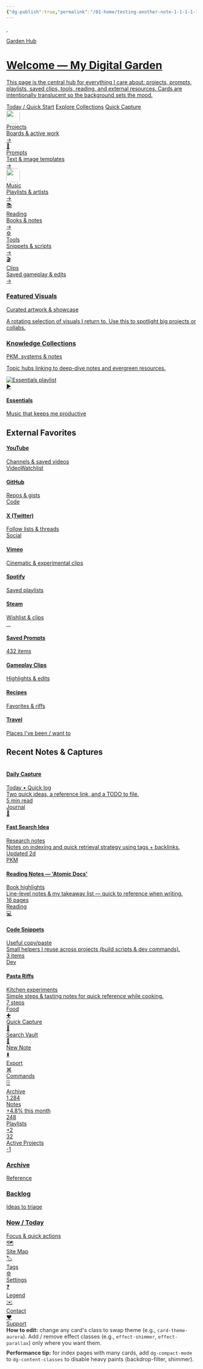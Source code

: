 ```yaml
---
{"dg-publish":true,"permalink":"/01-home/testing-another-note-1-1-1-1-1-1-1-1/","contentClasses":"theme-auto dg-grid cols-auto gap-md stagger-container","noteIcon":"","created":"2025-09-22T17:02:12.611+02:00","updated":"2025-09-22T17:26:15.984+02:00"}
---
```



<!--
  FRONT PAGE: "Garden Hub" — a rich, side-by-side layout built from the archetypes.
  - Top -> most important: hero, immediate actions, pinned nav
  - Middle -> curated collections, external links, playlists
  - Lower -> recent notes, shortcuts, stats, deck, admin legend
  - All cards are per-card themed. Effects are opt-in only (no defaults).
-->

<!-- =========================
     HERO / PRIMARY (full-width)
     - big intro, primary CTAs, parallax layer
   ========================= -->
<a class="dg-card dg-link dg-card--hero card-hero card-theme-crystal effect-glass subtle-pop"
   href="/about" aria-label="About this Garden" style="--stagger-index:0;">
  <img class="parallax-layer" src="/img/MALOGO/Fullflavor.png" alt="" aria-hidden>
  <img class="hero-bg" src="/img/MALOGO/Fullflavor.png" alt="" aria-hidden>
  <div class="hero-overlay" aria-hidden></div>

  <div class="hero-badge">Garden Hub</div>
  <h1 class="hero-title">Welcome — My Digital Garden</h1>
  <p class="hero-lead">This page is the central hub for everything I care about: projects, prompts, playlists,
     saved clips, tools, reading, and external resources. Cards are intentionally translucent so the background sets the mood.</p>

  <div class="hero-ctas">
    <a class="hero-cta" href="/today">Today / Quick Start</a>
    <a class="hero-cta primary" href="/collections">Explore Collections</a>
    <a class="hero-cta" href="/capture">Quick Capture</a>
  </div>
</a>

<!-- =========================
     QUICK NAV ROW (High priority) — up to 6 side-by-side
     - Use compact nav cards for immediate entry points
   ========================= -->
<div class="dg-grid cols-auto" role="navigation" aria-label="Primary shortcuts" style="--stagger-index:1;">
  <a class="dg-card dg-link dg-card--md card-nav card-theme-forest" href="/projects" aria-label="Projects">
    <div class="nav-left">
      <div class="card-ico"><img src="/img/MALOGO/Fullflavor.png" style="width:36px;height:36px;border-radius:8px;object-fit:cover;" alt=""></div>
      <div class="title-wrap"><div class="nav-title">Projects</div><div class="nav-desc">Boards & active work</div></div>
    </div>
    <div class="nav-arrow" aria-hidden>→</div>
  </a>

  <a class="dg-card dg-link dg-card--md card-nav card-theme-paper" href="/prompts" aria-label="Prompts">
    <div class="nav-left">
      <div class="card-ico">🧠</div>
      <div class="title-wrap"><div class="nav-title">Prompts</div><div class="nav-desc">Text & image templates</div></div>
    </div>
    <div class="nav-arrow" aria-hidden>→</div>
  </a>

  <a class="dg-card dg-link dg-card--md card-nav card-theme-ocean" href="/music" aria-label="Music">
    <div class="nav-left">
      <div class="card-ico"><img src="/img/MALOGO/Fullflavor.png" style="width:36px;height:36px;border-radius:6px;object-fit:cover;" alt=""></div>
      <div class="title-wrap"><div class="nav-title">Music</div><div class="nav-desc">Playlists & artists</div></div>
    </div>
    <div class="nav-arrow" aria-hidden>→</div>
  </a>

  <a class="dg-card dg-link dg-card--md card-nav card-theme-vintage" href="/reading" aria-label="Reading">
    <div class="nav-left">
      <div class="card-ico">📚</div>
      <div class="title-wrap"><div class="nav-title">Reading</div><div class="nav-desc">Books & notes</div></div>
    </div>
    <div class="nav-arrow" aria-hidden>→</div>
  </a>

  <a class="dg-card dg-link dg-card--md card-nav card-theme-ceramic" href="/tools" aria-label="Tools">
    <div class="nav-left">
      <div class="card-ico">⚙️</div>
      <div class="title-wrap"><div class="nav-title">Tools</div><div class="nav-desc">Snippets & scripts</div></div>
    </div>
    <div class="nav-arrow" aria-hidden>→</div>
  </a>

  <a class="dg-card dg-link dg-card--md card-nav card-theme-pastel" href="/clips" aria-label="Clips">
    <div class="nav-left">
      <div class="card-ico">🎬</div>
      <div class="title-wrap"><div class="nav-title">Clips</div><div class="nav-desc">Saved gameplay & edits</div></div>
    </div>
    <div class="nav-arrow" aria-hidden>→</div>
  </a>
</div>

<!-- =========================
     FEATURED / PILLARS (important categories; 3-up layout)
   ========================= -->
<div class="dg-grid cols-auto gap-md" role="list" aria-label="Featured pillars" style="--stagger-index:2;">
  <a class="dg-card dg-link dg-card--lg card-theme-velvet effect-gradient-border effect-glow" href="/featured/visuals">
    <div class="dg-content">
      <h3 class="dg-title">Featured Visuals</h3>
      <div class="dg-sub">Curated artwork & showcase</div>
      <p class="dg-excerpt">A rotating selection of visuals I return to. Use this to spotlight big projects or collabs.</p>
    </div>
  </a>

  <a class="dg-card dg-link dg-card--lg card-theme-crystal card-collection" href="/collections/personal-knowledge">
    <div class="dg-content">
      <h3 class="dg-title">Knowledge Collections</h3>
      <div class="dg-sub">PKM, systems & notes</div>
      <p class="dg-excerpt">Topic hubs linking to deep-dive notes and evergreen resources.</p>
    </div>
  </a>

  <a class="dg-card dg-link dg-card--lg card-theme-aurora card-playlist" href="/music/essentials">
    <img class="playlist-image" src="/img/MALOGO/Fullflavor.png" alt="Essentials playlist">
    <div class="play-overlay"><div class="play-icon">▶</div></div>
    <div class="playlist-body">
      <h4 class="dg-title">Essentials</h4>
      <div class="dg-sub">Music that keeps me productive</div>
    </div>
  </a>
</div>

<!-- =========================
     EXTERNAL LINKS — per-card themes + external icons
     (Open external sites in new tab; rel attributes present)
   ========================= -->
<h2 class="dg-title">External Favorites</h2>

<div class="dg-grid cols-auto gap-md" role="list" aria-label="External links" style="--stagger-index:3;">
  <a class="dg-card dg-link dg-card--md card-theme-neon card-theme-outline" href="https://www.youtube.com" target="_blank" rel="noopener noreferrer" aria-label="Open YouTube">
    <div class="dg-content"><h4 class="dg-title">YouTube</h4><div class="dg-sub">Channels & saved videos</div><div class="dg-tags"><span class="dg-tag">Video</span><span class="dg-tag">Watchlist</span></div></div>
  </a>

  <a class="dg-card dg-link dg-card--md card-theme-terminal" href="https://github.com" target="_blank" rel="noopener noreferrer" aria-label="Open GitHub">
    <div class="dg-content"><h4 class="dg-title">GitHub</h4><div class="dg-sub">Repos & gists</div><div class="dg-tags"><span class="dg-tag">Code</span></div></div>
  </a>

  <a class="dg-card dg-link dg-card--md card-theme-cyberpunk" href="https://twitter.com" target="_blank" rel="noopener noreferrer" aria-label="Open X/Twitter">
    <div class="dg-content"><h4 class="dg-title">X (Twitter)</h4><div class="dg-sub">Follow lists & threads</div><div class="dg-tags"><span class="dg-tag">Social</span></div></div>
  </a>

  <a class="dg-card dg-link dg-card--md card-theme-film" href="https://vimeo.com" target="_blank" rel="noopener noreferrer" aria-label="Open Vimeo">
    <div class="dg-content"><h4 class="dg-title">Vimeo</h4><div class="dg-sub">Cinematic & experimental clips</div></div>
  </a>

  <a class="dg-card dg-link dg-card--md card-theme-ocean" href="https://open.spotify.com" target="_blank" rel="noopener noreferrer" aria-label="Open Spotify">
    <div class="dg-content"><h4 class="dg-title">Spotify</h4><div class="dg-sub">Saved playlists</div></div>
  </a>

  <a class="dg-card dg-link dg-card--md card-theme-retro" href="https://store.steampowered.com" target="_blank" rel="noopener noreferrer" aria-label="Open Steam">
    <div class="dg-content"><h4 class="dg-title">Steam</h4><div class="dg-sub">Wishlist & clips</div></div>
  </a>
</div>

<!-- =========================
     QUICK COLLECTIONS (compact previews)
   ========================= -->
<div class="dg-grid cols-auto gap-md" style="--stagger-index:4;" role="list">
  <a class="dg-card dg-link dg-card--md card-theme-paper card-collection" href="/collections/prompts">
    <div class="collection-grid">
      <img src="/img/MALOGO/Fullflavor.png" alt="">
      <img src="/img/MALOGO/Fullflavor.png" alt="">
      <img src="/img/MALOGO/Fullflavor.png" alt="">
      <img src="/img/MALOGO/Fullflavor.png" alt="">
    </div>
    <div class="dg-content"><h4 class="dg-title">Saved Prompts</h4><div class="collection-count">432 items</div></div>
  </a>

  <a class="dg-card dg-link dg-card--md card-theme-film" href="/collections/gaming-clips">
    <div class="dg-content"><h4 class="dg-title">Gameplay Clips</h4><div class="dg-sub">Highlights & edits</div></div>
  </a>

  <a class="dg-card dg-link dg-card--md card-theme-botanical" href="/collections/recipes">
    <div class="dg-content"><h4 class="dg-title">Recipes</h4><div class="dg-sub">Favorites & riffs</div></div>
  </a>

  <a class="dg-card dg-link dg-card--md card-theme-desert" href="/collections/travel">
    <div class="dg-content"><h4 class="dg-title">Travel</h4><div class="dg-sub">Places I've been / want to</div></div>
  </a>
</div>

<!-- =========================
     RECENT NOTES (compact grid + mini meta)
   ========================= -->
<h2 class="dg-title">Recent Notes & Captures</h2>

<div class="dg-grid cols-auto gap-sm" role="list" aria-label="Recent notes" style="--stagger-index:5;">
  <a class="dg-card dg-link card-note card-theme-minimal" href="/notes/today" role="listitem">
    <div class="card-head">
      <img class="card-thumb" src="/img/MALOGO/Fullflavor.png" alt="">
      <div class="title-wrap"><h4 class="dg-title">Daily Capture</h4><div class="dg-sub">Today • Quick log</div></div>
    </div>
    <div class="dg-excerpt">Two quick ideas, a reference link, and a TODO to file.</div>
    <div class="card-meta-row"><div>5 min read</div><div class="dg-tag">Journal</div></div>
  </a>

  <a class="dg-card dg-link card-note card-theme-paper" href="/notes/idea-fastsearch">
    <div class="card-head"><div class="card-ico">🧩</div><div class="title-wrap"><h4 class="dg-title">Fast Search Idea</h4><div class="dg-sub">Research notes</div></div></div>
    <div class="dg-excerpt">Notes on indexing and quick retrieval strategy using tags + backlinks.</div>
    <div class="card-meta-row"><div>Updated 2d</div><div class="dg-tag">PKM</div></div>
  </a>

  <a class="dg-card dg-link card-note card-theme-ceramic" href="/notes/reading-notes">
    <div class="card-head"><img class="card-ico" src="/img/MALOGO/Fullflavor.png" alt=""><div class="title-wrap"><h4 class="dg-title">Reading Notes — 'Atomic Docs'</h4><div class="dg-sub">Book highlights</div></div></div>
    <div class="dg-excerpt">Line-level notes & my takeaway list — quick to reference when writing.</div>
    <div class="card-meta-row"><div>16 pages</div><div class="dg-tag">Reading</div></div>
  </a>

  <a class="dg-card dg-link card-note card-theme-midnight" href="/notes/code-snippets">
    <div class="card-head"><div class="card-ico">💻</div><div class="title-wrap"><h4 class="dg-title">Code Snippets</h4><div class="dg-sub">Useful copy/paste</div></div></div>
    <div class="dg-excerpt">Small helpers I reuse across projects (build scripts & dev commands).</div>
    <div class="card-meta-row"><div>3 items</div><div class="dg-tag">Dev</div></div>
  </a>

  <a class="dg-card dg-link card-note card-theme-pastel" href="/notes/recipes">
    <div class="card-head"><img class="card-thumb" src="/img/MALOGO/Fullflavor.png" alt=""><div class="title-wrap"><h4 class="dg-title">Pasta Riffs</h4><div class="dg-sub">Kitchen experiments</div></div></div>
    <div class="dg-excerpt">Simple steps & tasting notes for quick reference while cooking.</div>
    <div class="card-meta-row"><div>7 steps</div><div class="dg-tag">Food</div></div>
  </a>
</div>

<!-- =========================
     SHORTCUTS & ACTIONS (very high utility)
   ========================= -->
<div class="dg-grid cols-auto gap-sm" style="--stagger-index:6;">
  <a class="dg-card dg-link card-compact card-theme-minimal" href="/capture" aria-label="Quick Capture"><div class="compact-icon">✚</div><div class="compact-text">Quick Capture</div></a>
  <a class="dg-card dg-link card-compact card-theme-mono" href="/search" aria-label="Search"><div class="compact-icon">🔎</div><div class="compact-text">Search Vault</div></a>
  <a class="dg-card dg-link card-compact card-theme-paper" href="/new-note" aria-label="New Note"><div class="compact-icon">📝</div><div class="compact-text">New Note</div></a>
  <a class="dg-card dg-link card-compact card-theme-ceramic" href="/export" aria-label="Export"><div class="compact-icon">⬇️</div><div class="compact-text">Export</div></a>
  <a class="dg-card dg-link card-compact card-theme-terminal" href="/terminal" aria-label="Commands"><div class="compact-icon">⌘</div><div class="compact-text">Commands</div></a>
  <a class="dg-card dg-link card-compact card-theme-retro" href="/archive" aria-label="Archive"><div class="compact-icon">🗄️</div><div class="compact-text">Archive</div></a>
</div>

<!-- =========================
     STATS + KPI (small dashboard)
   ========================= -->
<div class="dg-grid cols-auto gap-md" style="--stagger-index:7;">
  <a class="dg-card dg-link card-stats card-theme-ceramic" href="/stats/notes"><div class="stat-number">1,284</div><div class="stat-label">Notes</div><div class="stat-delta">+4.8% this month</div></a>
  <a class="dg-card dg-link card-stats card-theme-aurora" href="/stats/music"><div class="stat-number">248</div><div class="stat-label">Playlists</div><div class="stat-delta">+2</div></a>
  <a class="dg-card dg-link card-stats card-theme-forest" href="/stats/projects"><div class="stat-number">32</div><div class="stat-label">Active Projects</div><div class="stat-delta">-1</div></a>
</div>

<!-- =========================
     PRIORITY DECK (small overlapping stack for 'now' items)
   ========================= -->
<div class="dg-deck" style="--stagger-index:8;">
  <a class="dg-card dg-link dg-card--lg card-stack-3 card-theme-timber" href="/archive">
    <div class="dg-content"><h3 class="dg-title">Archive</h3><div class="dg-sub">Reference</div></div>
  </a>

  <a class="dg-card dg-link dg-card--lg card-stack-2 card-theme-pastel" href="/backlog">
    <div class="dg-content"><h3 class="dg-title">Backlog</h3><div class="dg-sub">Ideas to triage</div></div>
  </a>

  <a class="dg-card dg-link dg-card--lg card-stack-1 card-theme-velvet effect-glass effect-tilt" data-tilt="mild" href="/today">
    <div class="dg-content"><h3 class="dg-title">Now / Today</h3><div class="dg-sub">Focus & quick actions</div></div>
  </a>
</div>

<!-- =========================
     FOOTER — sitemap, tags and admin quick links
   ========================= -->
<div class="dg-grid cols-auto gap-sm" style="margin-top:var(--space-lg); --stagger-index:9;">
  <a class="dg-card dg-link card-compact card-theme-mono" href="/sitemap"><div class="compact-icon">🗺️</div><div class="compact-text">Site Map</div></a>
  <a class="dg-card dg-link card-compact card-theme-paper" href="/tags"><div class="compact-icon">🏷️</div><div class="compact-text">Tags</div></a>
  <a class="dg-card dg-link card-compact card-theme-ceramic" href="/settings"><div class="compact-icon">⚙️</div><div class="compact-text">Settings</div></a>
  <a class="dg-card dg-link card-compact card-theme-retro" href="/admin-legend"><div class="compact-icon">❓</div><div class="compact-text">Legend</div></a>
  <a class="dg-card dg-link card-compact card-theme-bubblegum" href="mailto:you@example.com" target="_blank" rel="noopener noreferrer"><div class="compact-icon">✉️</div><div class="compact-text">Contact</div></a>
  <a class="dg-card dg-link card-compact card-theme-velvet" href="/donate" aria-label="Support"><div class="compact-icon">♥</div><div class="compact-text">Support</div></a>
</div>

<!-- =========================
     END — small guidance (editor visible)
   ========================= -->
<div style="padding:var(--space-sm); opacity:0.9; font-size:0.9rem; color:var(--text-secondary); margin-top:var(--space-lg);">
  <div><strong>How to edit:</strong> change any card's class to swap theme (e.g., <code>card-theme-aurora</code>). Add / remove effect classes (e.g., <code>effect-shimmer</code>, <code>effect-parallax</code>) only where you want them.</div>
  <div style="margin-top:0.6rem"><strong>Performance tip:</strong> for index pages with many cards, add <code>dg-compact-mode</code> to <code>dg-content-classes</code> to disable heavy paints (backdrop-filter, shimmer).</div>
</div>
